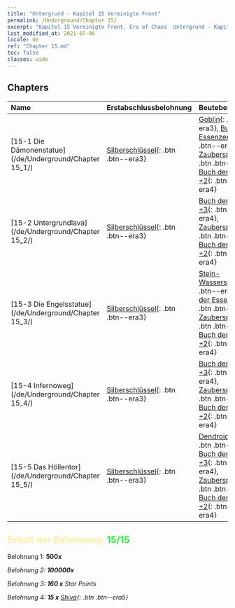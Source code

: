 ```yaml
---
title: "Untergrund - Kapitel 15 Vereinigte Front"
permalink: /Underground/Chapter 15/
excerpt: "Kapitel 15 Vereinigte Front. Era of Chaos  Untergrund - Kapitel 15. Vereinigte Front"
last_modified_at: 2021-07-06
locale: de
ref: "Chapter 15.md"
toc: false
classes: wide
---
```


## Chapters

  | Name |  Erstabschlussbelohnung | Beutebelohnung |
  |:------------|:------------|:------------| 
  | [15-1 Die Dämonenstatue](/de/Underground/Chapter 15_1/) | [Silberschlüssel](/ItemsDE/con_693/){: .btn .btn--era3} | [Goblin](/ItemsDE/unt_217/){: .btn .btn--era3}, [Buch der Essenzen +3](/ItemsDE/mat_60/){: .btn .btn--era4}, [Zauberspruchrollen](/ItemsDE/con_694/){: .btn .btn--era3}, [Buch der Essenzen +2](/ItemsDE/mat_53/){: .btn .btn--era4} |
  | [15-2 Untergrundlava](/de/Underground/Chapter 15_2/) | [Silberschlüssel](/ItemsDE/con_693/){: .btn .btn--era3} | [Buch der Essenzen +3](/ItemsDE/mat_60/){: .btn .btn--era4}, [Zauberspruchrollen](/ItemsDE/con_694/){: .btn .btn--era3}, [Buch der Essenzen +2](/ItemsDE/mat_53/){: .btn .btn--era4} |
  | [15-3 Die Engelsstatue](/de/Underground/Chapter 15_3/) | [Silberschlüssel](/ItemsDE/con_693/){: .btn .btn--era3} | [Stein-Wasserspeier](/ItemsDE/unt_236/){: .btn .btn--era4}, [Buch der Essenzen +3](/ItemsDE/mat_60/){: .btn .btn--era4}, [Zauberspruchrollen](/ItemsDE/con_694/){: .btn .btn--era3}, [Buch der Essenzen +2](/ItemsDE/mat_53/){: .btn .btn--era4} |
  | [15-4 Infernoweg](/de/Underground/Chapter 15_4/) | [Silberschlüssel](/ItemsDE/con_693/){: .btn .btn--era3} | [Buch der Essenzen +3](/ItemsDE/mat_60/){: .btn .btn--era4}, [Zauberspruchrollen](/ItemsDE/con_694/){: .btn .btn--era3}, [Buch der Essenzen +2](/ItemsDE/mat_53/){: .btn .btn--era4} |
  | [15-5 Das Höllentor](/de/Underground/Chapter 15_5/) | [Silberschlüssel](/ItemsDE/con_693/){: .btn .btn--era3} | [Dendroidenwache](/ItemsDE/unt_203/){: .btn .btn--era4}, [Buch der Essenzen +3](/ItemsDE/mat_60/){: .btn .btn--era4}, [Zauberspruchrollen](/ItemsDE/con_694/){: .btn .btn--era3}, [Buch der Essenzen +2](/ItemsDE/mat_53/){: .btn .btn--era4} |


## <span style="color: #ffeea0">Erhalt der Belohnung: </span><span style="color: #27f73a">15/15</span>

 Belohnung 1:  **500x** <i class="fas fa-gem"/>

 Belohnung 2:  **100000x** <i class="fas fa-coins"/>

 Belohnung 3: **160 x** Star Points

 Belohnung 4: **15 x** [Shiva](/ItemsDE/her_376/){: .btn .btn--era5}

